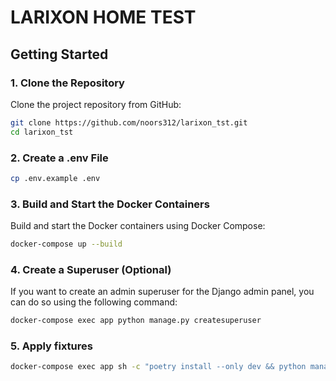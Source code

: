 # LARIXON HOME TEST

## Getting Started

### 1. Clone the Repository

Clone the project repository from GitHub:

```bash
git clone https://github.com/noors312/larixon_tst.git
cd larixon_tst
```

### 2. Create a .env File

```bash
cp .env.example .env
```

### 3. Build and Start the Docker Containers

Build and start the Docker containers using Docker Compose:

```bash
docker-compose up --build
```

### 4. Create a Superuser (Optional)

If you want to create an admin superuser for the Django admin panel, you can do
so using the following command:

```bash
docker-compose exec app python manage.py createsuperuser
```

### 5. Apply fixtures

```bash
docker-compose exec app sh -c "poetry install --only dev && python manage.py generate_initial_data_for_test"
```